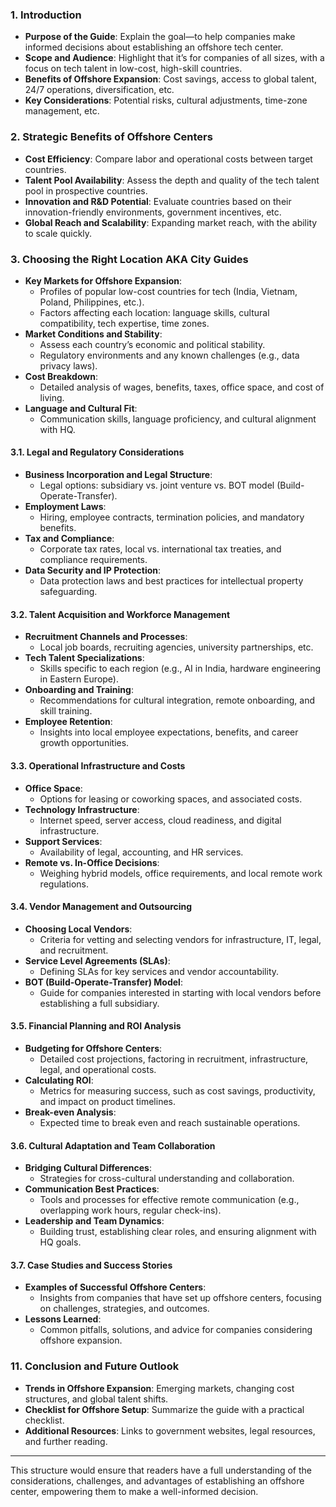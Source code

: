 ### 1. **Introduction**
   - **Purpose of the Guide**: Explain the goal—to help companies make informed decisions about establishing an offshore tech center.
   - **Scope and Audience**: Highlight that it’s for companies of all sizes, with a focus on tech talent in low-cost, high-skill countries.
   - **Benefits of Offshore Expansion**: Cost savings, access to global talent, 24/7 operations, diversification, etc.
   - **Key Considerations**: Potential risks, cultural adjustments, time-zone management, etc.

### 2. **Strategic Benefits of Offshore Centers**
   - **Cost Efficiency**: Compare labor and operational costs between target countries.
   - **Talent Pool Availability**: Assess the depth and quality of the tech talent pool in prospective countries.
   - **Innovation and R&D Potential**: Evaluate countries based on their innovation-friendly environments, government incentives, etc.
   - **Global Reach and Scalability**: Expanding market reach, with the ability to scale quickly.

### 3. **Choosing the Right Location AKA City Guides**
   - **Key Markets for Offshore Expansion**:
      - Profiles of popular low-cost countries for tech (India, Vietnam, Poland, Philippines, etc.).
      - Factors affecting each location: language skills, cultural compatibility, tech expertise, time zones.
   - **Market Conditions and Stability**:
      - Assess each country’s economic and political stability.
      - Regulatory environments and any known challenges (e.g., data privacy laws).
   - **Cost Breakdown**:
      - Detailed analysis of wages, benefits, taxes, office space, and cost of living.
   - **Language and Cultural Fit**:
      - Communication skills, language proficiency, and cultural alignment with HQ.

#### 3.1. **Legal and Regulatory Considerations**
   - **Business Incorporation and Legal Structure**:
      - Legal options: subsidiary vs. joint venture vs. BOT model (Build-Operate-Transfer).
   - **Employment Laws**:
      - Hiring, employee contracts, termination policies, and mandatory benefits.
   - **Tax and Compliance**:
      - Corporate tax rates, local vs. international tax treaties, and compliance requirements.
   - **Data Security and IP Protection**:
      - Data protection laws and best practices for intellectual property safeguarding.

#### 3.2. **Talent Acquisition and Workforce Management**
   - **Recruitment Channels and Processes**:
      - Local job boards, recruiting agencies, university partnerships, etc.
   - **Tech Talent Specializations**:
      - Skills specific to each region (e.g., AI in India, hardware engineering in Eastern Europe).
   - **Onboarding and Training**:
      - Recommendations for cultural integration, remote onboarding, and skill training.
   - **Employee Retention**:
      - Insights into local employee expectations, benefits, and career growth opportunities.

#### 3.3. **Operational Infrastructure and Costs**
   - **Office Space**:
      - Options for leasing or coworking spaces, and associated costs.
   - **Technology Infrastructure**:
      - Internet speed, server access, cloud readiness, and digital infrastructure.
   - **Support Services**:
      - Availability of legal, accounting, and HR services.
   - **Remote vs. In-Office Decisions**:
      - Weighing hybrid models, office requirements, and local remote work regulations.

#### 3.4. **Vendor Management and Outsourcing**
   - **Choosing Local Vendors**:
      - Criteria for vetting and selecting vendors for infrastructure, IT, legal, and recruitment.
   - **Service Level Agreements (SLAs)**:
      - Defining SLAs for key services and vendor accountability.
   - **BOT (Build-Operate-Transfer) Model**:
      - Guide for companies interested in starting with local vendors before establishing a full subsidiary.

#### 3.5. **Financial Planning and ROI Analysis**
   - **Budgeting for Offshore Centers**:
      - Detailed cost projections, factoring in recruitment, infrastructure, legal, and operational costs.
   - **Calculating ROI**:
      - Metrics for measuring success, such as cost savings, productivity, and impact on product timelines.
   - **Break-even Analysis**:
      - Expected time to break even and reach sustainable operations.

#### 3.6. **Cultural Adaptation and Team Collaboration**
   - **Bridging Cultural Differences**:
      - Strategies for cross-cultural understanding and collaboration.
   - **Communication Best Practices**:
      - Tools and processes for effective remote communication (e.g., overlapping work hours, regular check-ins).
   - **Leadership and Team Dynamics**:
      - Building trust, establishing clear roles, and ensuring alignment with HQ goals.

#### 3.7. **Case Studies and Success Stories**
   - **Examples of Successful Offshore Centers**:
      - Insights from companies that have set up offshore centers, focusing on challenges, strategies, and outcomes.
   - **Lessons Learned**:
      - Common pitfalls, solutions, and advice for companies considering offshore expansion.

### 11. **Conclusion and Future Outlook**
   - **Trends in Offshore Expansion**: Emerging markets, changing cost structures, and global talent shifts.
   - **Checklist for Offshore Setup**: Summarize the guide with a practical checklist.
   - **Additional Resources**: Links to government websites, legal resources, and further reading.

---

This structure would ensure that readers have a full understanding of the considerations, challenges, and advantages of establishing an offshore center, empowering them to make a well-informed decision.
